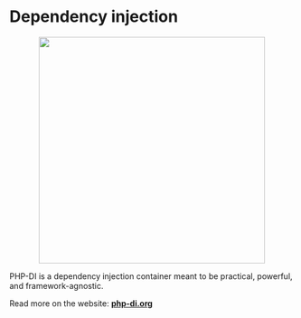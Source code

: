 # Dependency injection

<div align="center">
    <img src="https://github.com/user-attachments/assets/a2b688cb-963b-46a0-aee2-b3c671e575ed" width="400">
</div>

PHP-DI is a dependency injection container meant to be practical, powerful, and framework-agnostic.

Read more on the website: **[php-di.org](https://php-di.org)**
